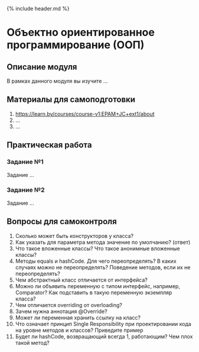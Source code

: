 {% include header.md %}

Объектно ориентированное программирование (ООП)
====================

Описание модуля
---------------------
В рамках данного модуля вы изучите ...

Материалы для самоподготовки
---------------------
1. https://learn.by/courses/course-v1:EPAM+JC+ext1/about
2. ...
3. ...


Практическая работа
---------------------

### Задание №1
Задание ...



### Задание №2
Задание ...



Вопросы для самоконтроля
---------------------
1. Сколько может быть конструкторов у класса?
2. Как указать для параметра метода значение по умолчанию? (ответ)
3. Что такое вложенные классы? Что такое анонимные вложенные классы?
4. Методы equals и hashCode. Для чего переопределять? В каких случаях можно не переопределять? Поведение методов, если их не переопределять?
5. Чем абстрактный класс отличается от интерфейса?
6. Можно ли объявить переменную с типом интерфейс, например, Comparator? Как подставить в такую переменную экземпляр класса?
7. Чем отличается overriding от overloading?
8. Зачем нужна аннотация @Override?
9. Может ли переменная хранить ссылку на класс?
10. Что означает принцип Single Responsibility при проектировании кода на уровне методов и классов? Приведите пример
11. Будет ли hashCode, возвращающий всегда 1, работающим? Чем плох такой метод?